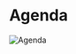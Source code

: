# Agenda

![Agenda](https://user-images.githubusercontent.com/24701101/192401287-ddc4ddad-59b3-4981-bde5-267582e16a94.png)
